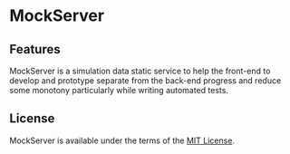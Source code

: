 # MockServer

## Features

MockServer is a simulation data static service to help the front-end to develop and prototype separate from the back-end progress and reduce some monotony particularly while writing automated tests.

## License

MockServer is available under the terms of the [MIT License](./LICENSE).
